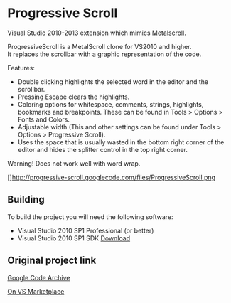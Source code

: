# Progressive Scroll

Visual Studio 2010-2013 extension which mimics [Metalscroll](https://code.google.com/archive/p/metalscroll/).

ProgressiveScroll is a MetalScroll clone for VS2010 and higher.  
It replaces the scrollbar with a graphic representation of the code.

Features:
* Double clicking highlights the selected word in the editor and the scrollbar.
* Pressing Escape clears the highlights.
* Coloring options for whitespace, comments, strings, highlights, bookmarks and breakpoints. These can be found in Tools > Options > Fonts and Colors.
* Adjustable width (This and other settings can be found under Tools > Options > Progressive Scroll).
* Uses the space that is usually wasted in the bottom right corner of the editor and hides the splitter control in the top right corner.

Warning! Does not work well with word wrap.

[]http://progressive-scroll.googlecode.com/files/ProgressiveScroll.png


## Building

To build the project you will need the following software:

- Visual Studio 2010 SP1 Professional (or better)
- Visual Studio 2010 SP1 SDK [Download](https://www.microsoft.com/en-us/download/details.aspx?id=21835)


## Original project link

[Google Code Archive](https://code.google.com/archive/p/progressive-scroll/)

[On VS Marketplace](https://marketplace.visualstudio.com/items?itemName=freaksken.ProgressiveScroll)
